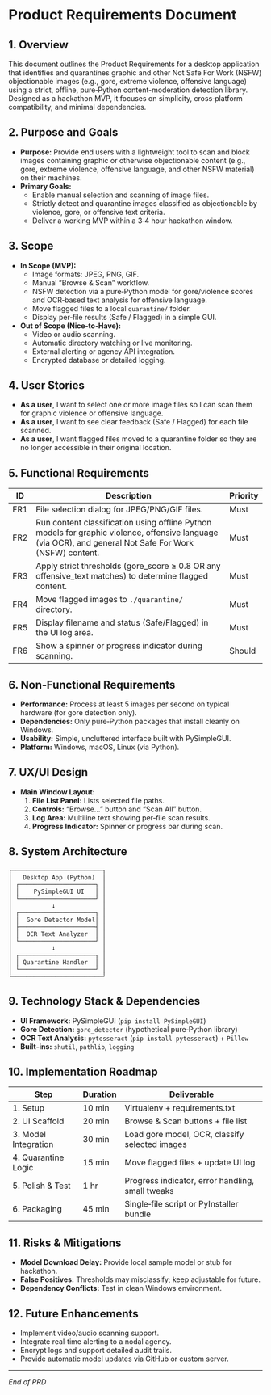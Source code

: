 # Product Requirements Document

## 1. Overview
This document outlines the Product Requirements for a desktop application that identifies and quarantines graphic and other Not Safe For Work (NSFW) objectionable images (e.g., gore, extreme violence, offensive language) using a strict, offline, pure‑Python content-moderation detection library. Designed as a hackathon MVP, it focuses on simplicity, cross‑platform compatibility, and minimal dependencies.

## 2. Purpose and Goals
- **Purpose:** Provide end users with a lightweight tool to scan and block images containing graphic or otherwise objectionable content (e.g., gore, extreme violence, offensive language, and other NSFW material) on their machines.
- **Primary Goals:**
  - Enable manual selection and scanning of image files.
  - Strictly detect and quarantine images classified as objectionable by violence, gore, or offensive text criteria.
  - Deliver a working MVP within a 3‑4 hour hackathon window.

## 3. Scope
- **In Scope (MVP):**
  - Image formats: JPEG, PNG, GIF.
  - Manual “Browse & Scan” workflow.
  - NSFW detection via a pure‑Python model for gore/violence scores and OCR‑based text analysis for offensive language.
  - Move flagged files to a local `quarantine/` folder.
  - Display per‑file results (Safe / Flagged) in a simple GUI.
- **Out of Scope (Nice‑to‑Have):**
  - Video or audio scanning.
  - Automatic directory watching or live monitoring.
  - External alerting or agency API integration.
  - Encrypted database or detailed logging.

## 4. User Stories
- **As a user**, I want to select one or more image files so I can scan them for graphic violence or offensive language.
- **As a user**, I want to see clear feedback (Safe / Flagged) for each file scanned.
- **As a user**, I want flagged files moved to a quarantine folder so they are no longer accessible in their original location.

## 5. Functional Requirements
| ID   | Description                                                                                                            | Priority |
|------|------------------------------------------------------------------------------------------------------------------------|----------|
| FR1  | File selection dialog for JPEG/PNG/GIF files.                                                                          | Must     |
| FR2  | Run content classification using offline Python models for graphic violence, offensive language (via OCR), and general Not Safe For Work (NSFW) content. | Must     |
| FR3  | Apply strict thresholds (gore_score ≥ 0.8 OR any offensive_text matches) to determine flagged content.                   | Must     |
| FR4  | Move flagged images to `./quarantine/` directory.                                                                      | Must     |
| FR5  | Display filename and status (Safe/Flagged) in the UI log area.                                                         | Must     |
| FR6  | Show a spinner or progress indicator during scanning.                                                                  | Should   |

## 6. Non‑Functional Requirements
- **Performance:** Process at least 5 images per second on typical hardware (for gore detection only).
- **Dependencies:** Only pure‑Python packages that install cleanly on Windows.
- **Usability:** Simple, uncluttered interface built with PySimpleGUI.
- **Platform:** Windows, macOS, Linux (via Python).

## 7. UX/UI Design
- **Main Window Layout:**
  1. **File List Panel:** Lists selected file paths.
  2. **Controls:** “Browse…” button and “Scan All” button.
  3. **Log Area:** Multiline text showing per‑file scan results.
  4. **Progress Indicator:** Spinner or progress bar during scan.

## 8. System Architecture
```
┌─────────────────────────┐
│   Desktop App (Python)  │
│ ┌─────────────────────┐ │
│ │    PySimpleGUI UI   │ │
│ └─────────────────────┘ │
│           ↓             │
│ ┌─────────────────────┐ │
│ │  Gore Detector Model│ │
│ ├─────────────────────┤ │
│ │  OCR Text Analyzer  │ │
│ └─────────────────────┘ │
│           ↓             │
│ ┌─────────────────────┐ │
│ │ Quarantine Handler  │ │
│ └─────────────────────┘ │
└─────────────────────────┘
```

## 9. Technology Stack & Dependencies
- **UI Framework:** PySimpleGUI (`pip install PySimpleGUI`)
- **Gore Detection:** `gore_detector` (hypothetical pure‑Python library)
- **OCR Text Analysis:** `pytesseract` (`pip install pytesseract`) + `Pillow`
- **Built‑ins:** `shutil`, `pathlib`, `logging`

## 10. Implementation Roadmap
| Step                | Duration  | Deliverable                                     |
|---------------------|-----------|-------------------------------------------------|
| 1. Setup            | 10 min    | Virtualenv + requirements.txt                   |
| 2. UI Scaffold      | 20 min    | Browse & Scan buttons + file list               |
| 3. Model Integration| 30 min    | Load gore model, OCR, classify selected images  |
| 4. Quarantine Logic | 15 min    | Move flagged files + update UI log              |
| 5. Polish & Test    | 1 hr      | Progress indicator, error handling, small tweaks|
| 6. Packaging        | 45 min    | Single‑file script or PyInstaller bundle        |

## 11. Risks & Mitigations
- **Model Download Delay:** Provide local sample model or stub for hackathon.  
- **False Positives:** Thresholds may misclassify; keep adjustable for future.  
- **Dependency Conflicts:** Test in clean Windows environment.

## 12. Future Enhancements
- Implement video/audio scanning support.
- Integrate real‑time alerting to a nodal agency.
- Encrypt logs and support detailed audit trails.
- Provide automatic model updates via GitHub or custom server.

---
*End of PRD*